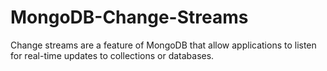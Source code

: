 # MongoDB-Change-Streams
Change streams are a feature of MongoDB that allow applications to listen for real-time updates to collections or databases.
